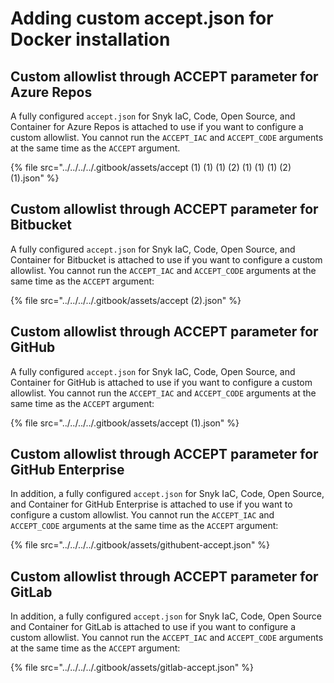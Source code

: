 # Adding custom accept.json for Docker installation

## Custom allowlist through ACCEPT parameter for Azure Repos

A fully configured `accept.json` for Snyk IaC, Code, Open Source, and Container for Azure Repos is attached to use if you want to configure a custom allowlist. You cannot run the `ACCEPT_IAC` and `ACCEPT_CODE` arguments at the same time as the `ACCEPT` argument.

{% file src="../../../../.gitbook/assets/accept (1) (1) (1) (2) (1) (1) (1) (2) (1).json" %}

## Custom allowlist through ACCEPT parameter for Bitbucket

A fully configured `accept.json` for Snyk IaC, Code, Open Source, and Container for Bitbucket is attached to use if you want to configure a custom allowlist. You cannot run the `ACCEPT_IAC` and `ACCEPT_CODE` arguments at the same time as the `ACCEPT` argument:

{% file src="../../../../.gitbook/assets/accept (2).json" %}

## Custom allowlist through ACCEPT parameter for GitHub

A fully configured `accept.json` for Snyk IaC, Code, Open Source, and Container for GitHub is attached to use if you want to configure a custom allowlist. You cannot run the `ACCEPT_IAC` and `ACCEPT_CODE` arguments at the same time as the `ACCEPT` argument:

{% file src="../../../../.gitbook/assets/accept (1).json" %}

## Custom allowlist through ACCEPT parameter for GitHub Enterprise

In addition, a fully configured `accept.json` for Snyk IaC, Code, Open Source, and Container for GitHub Enterprise is attached to use if you want to configure a custom allowlist. You cannot run the `ACCEPT_IAC` and `ACCEPT_CODE` arguments at the same time as the `ACCEPT` argument:

{% file src="../../../../.gitbook/assets/githubent-accept.json" %}

## Custom allowlist through ACCEPT parameter for GitLab

In addition, a fully configured `accept.json` for Snyk IaC, Code, Open Source and Container for GitLab is attached to use if you want to configure a custom allowlist. You cannot run the `ACCEPT_IAC` and `ACCEPT_CODE` arguments at the same time as the `ACCEPT` argument:

{% file src="../../../../.gitbook/assets/gitlab-accept.json" %}

##
